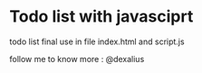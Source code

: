 # Todo list with javasciprt


todo list final use in file index.html and script.js


follow me to know more : @dexalius
